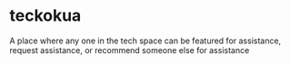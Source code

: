 # teckokua
A place where any one in the tech space can be featured for assistance, request assistance, or recommend someone else for assistance

